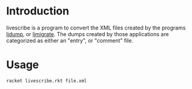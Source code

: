# Introduction

livescribe is a program to convert the XML files created by the
programs [ljdump](https://github.com/ghewgill/ljdump), or
[ljmigrate](https://github.com/ceejbot/ljmigrate). The dumps
created by those applications are categorized as either an "entry", or
"comment" file.

# Usage

```
racket livescribe.rkt file.xml
```
